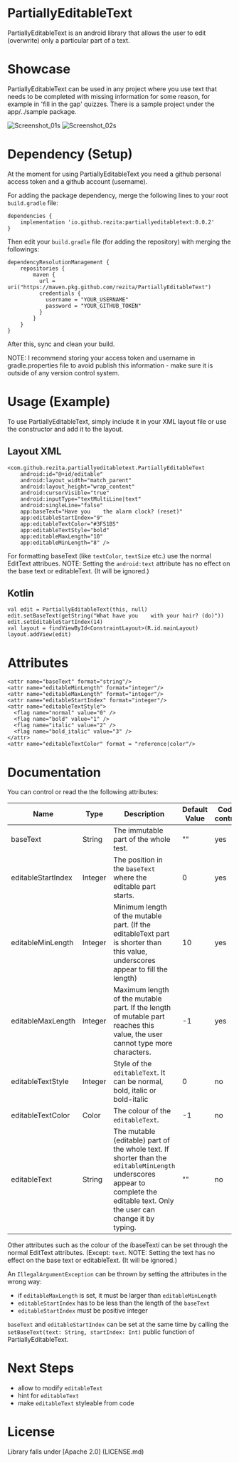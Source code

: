 # PartiallyEditableText

PartiallyEditableText is an android library that allows the user to edit (overwrite) only a particular part of a text. 

# Showcase
PartiallyEditableText can be used in any project where you use text that needs to be completed with missing information for some reason, for example in 'fill in the gap' quizzes.
There is a sample project under the app/../sample package.

![Screenshot_01s](https://github.com/rezita/PartiallyEditableText/assets/43845243/19aa0b10-5e7a-4817-80fc-de4c4952b3ff)
![Screenshot_02s](https://github.com/rezita/PartiallyEditableText/assets/43845243/6b9c6787-a6f3-4ce8-a172-b9d8c3ab1027)


# Dependency (Setup)
At the moment for using PartiallyEditableText you need a github personal access token and a github account (username).

For adding the package dependency, merge the following lines to your root `build.gradle` file:

```
dependencies {
    implementation 'io.github.rezita:partiallyeditabletext:0.0.2'    
}
```

Then edit your `build.gradle` file (for adding the repository) with merging the followings: 

```
dependencyResolutionManagement {
    repositories {    
        maven {
          url = uri("https://maven.pkg.github.com/rezita/PartiallyEditableText")
          credentials {
            username = "YOUR_USERNAME"
            password = "YOUR_GITHUB_TOKEN"
          }
        }
    }
}
```

After this, sync and clean your build.

NOTE: I recommend storing your access token and username in gradle.properties file to avoid publish this information - make sure it is outside of any version control system. 

# Usage (Example)
To use PartiallyEditableText, simply include it in your XML layout file or use the constructor and add it to the layout.

## Layout XML

```
<com.github.rezita.partiallyeditabletext.PartiallyEditableText
    android:id="@+id/editable"
    android:layout_width="match_parent"
    android:layout_height="wrap_content"
    android:cursorVisible="true"
    android:inputType="textMultiLine|text"
    android:singleLine="false"
    app:baseText="Have you    the alarm clock? (reset)"
    app:editableStartIndex="9"
    app:editableTextColor="#3F51B5"
    app:editableTextStyle="bold"
    app:editableMaxLength="10"
    app:editableMinLength="8" />

```
For formatting baseText (like `textColor`, `textSize` etc.) use the normal EditText attribues.
NOTE: Setting the `android:text` attribute has no effect on the base text or editableText. (It will be ignored.)

## Kotlin
```
val edit = PartiallyEditableText(this, null)
edit.setBaseText(getString("What have you    with your hair? (do)"))
edit.setEditableStartIndex(14)
val layout = findViewById<ConstraintLayout>(R.id.mainLayout)
layout.addView(edit)
```

# Attributes
```
<attr name="baseText" format="string"/>
<attr name="editableMinLength" format="integer"/>
<attr name="editableMaxLength" format="integer"/>
<attr name="editableStartIndex" format="integer"/>
<attr name="editableTextStyle">
  <flag name="normal" value="0" />
  <flag name="bold" value="1" />
  <flag name="italic" value="2" />
  <flag name="bold_italic" value="3" />
</attr>
<attr name="editableTextColor" format = "reference|color"/>
```

# Documentation

You can control or read the the following attributes:

| Name | Type | Description | Default Value | Code control | XML control |
| --- | --- | --- | --- | --- | --- |
| baseText | String | The immutable part of the whole test.| "" | yes | yes|
| editableStartIndex | Integer | The position in the `baseText` where the editable part starts. | 0 | yes| yes|
| editableMinLength | Integer | Minimum length of the mutable part. (If the editableText part is shorter than this value, underscores appear to fill the length) | 10 | yes | yes |
| editableMaxLength | Integer | Maximum length of the mutable part. If the length of mutable part reaches this value, the user cannot type more characters. | -1 | yes | yes |
| editableTextStyle | Integer | Style of the `editableText`. It can be normal, bold, italic or bold-italic | 0 | no | yes |
| editableTextColor | Color | The colour of the `editableText`. | -1 | no | yes |
| editableText | String | The mutable (editable) part of the whole text. If shorter than the `editableMinLength` underscores appear to complete the editable text. Only the user can change it by typing. | "" | no | no |

Other attributes such as the colour of the íbaseTextí can be set through the normal EditText attributes. (Except: `text`. NOTE: Setting the text has no effect on the base text or editableText. (It will be ignored.)

An `IllegalArgumentException` can be thrown by setting the attributes in the wrong way:
- if `editableMaxLength` is set, it must be larger than `editableMinLength`
- `editableStartIndex` has to be less than the length of the `baseText`
- `editableStartIndex` must be positive integer

`baseText` and `editableStartIndex` can be set at the same time by calling the `setBaseText(text: String, startIndex: Int)` public function of PartiallyEditableText.

# Next Steps
-  allow to modify `editableText`
-  hint for `editableText`
-  make `editableText` styleable from code 

# License
Library falls under [Apache 2.0] (LICENSE.md)

